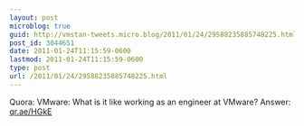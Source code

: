 ```yaml
---
layout: post
microblog: true
guid: http://vmstan-tweets.micro.blog/2011/01/24/29588235885748225.html
post_id: 3044651
date: 2011-01-24T11:15:59-0600
lastmod: 2011-01-24T11:15:59-0600
type: post
url: /2011/01/24/29588235885748225.html
---
```

Quora: VMware: What is it like working as an engineer at VMware? Answer: [qr.ae/HGkE](http://qr.ae/HGkE)
